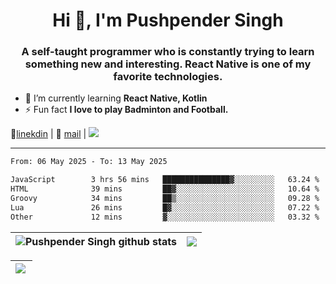 <h1 align="center">Hi 👋, I'm Pushpender Singh</h1>
<h3 align="center">A self-taught programmer who is constantly trying to learn something new and interesting. React Native is one of my favorite technologies.</h3>

- 🌱 I’m currently learning **React Native, Kotlin**
- ⚡ Fun fact **I love to play Badminton and Football.**

👔[linekdin](https://www.linkedin.com/in/pushpender-singh-240061202/) | 📧 [mail](mailto:pushpendersingh694@gmail.com) | 
<a href="https://github.com/pushpender-singh-ap/pushpender-singh-ap">
    <img src="https://komarev.com/ghpvc/?username=pushpender-singh-ap&style=for-the-badge">
</a>


---

<!--START_SECTION:waka-->

```txt
From: 06 May 2025 - To: 13 May 2025

JavaScript        3 hrs 56 mins   ███████████████▓░░░░░░░░░   63.24 %
HTML              39 mins         ██▓░░░░░░░░░░░░░░░░░░░░░░   10.64 %
Groovy            34 mins         ██▒░░░░░░░░░░░░░░░░░░░░░░   09.28 %
Lua               26 mins         █▓░░░░░░░░░░░░░░░░░░░░░░░   07.22 %
Other             12 mins         ▓░░░░░░░░░░░░░░░░░░░░░░░░   03.32 %
```

<!--END_SECTION:waka-->


| <a><img align="center" src="https://github-readme-stats-iota-ecru-15.vercel.app/api?username=pushpender-singh-ap&show_icons=true&include_all_commits=true&theme=buefy&hide_border=true" alt="Pushpender Singh github stats" /></a> | <a><img align="center" src="https://github-readme-stats-iota-ecru-15.vercel.app/api/top-langs/?username=pushpender-singh-ap&layout=compact&theme=buefy&hide_border=true" /></a> |
| ------------- | ------------- |

| <a> <img align="left" src="https://github-readme-streak-stats.herokuapp.com/?user=pushpender-singh-ap" /></br> </a> |
| ------------- |
